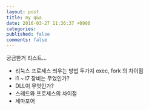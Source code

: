 ```yaml
---
layout: post
title: my q&a
date: 2016-03-27 11:36:37 +0900
categories: 
published: false
comments: false
---
```

궁금한거 리스트...
<!--more-->

- 리눅스 프로세스 띄우는 방법 두가지 exec, fork 의 차이점
- l1 ~ l7 장비는 무었인가?
- DLL이 무엇인가?
- 스레드와 프로세스의 차이점
- 세마포어


